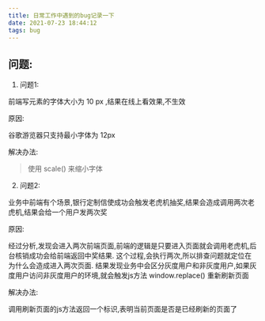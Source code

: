 ```yaml
---
title: 日常工作中遇到的bug记录一下
date: 2021-07-23 18:44:12
tags: bug
---
```


## 问题:

1. 问题1:

前端写元素的字体大小为 10 px ,结果在线上看效果,不生效

原因:

谷歌游览器只支持最小字体为 12px

解决办法:

> 使用 scale() 来缩小字体

2. 问题2:

业务中前端有个场景,银行定制信使成功会触发老虎机抽奖,结果会造成调用两次老虎机,结果会给一个用户发两次奖

原因:

经过分析,发现会进入两次前端页面,前端的逻辑是只要进入页面就会调用老虎机,后台核销成功会给前端返回中奖结果.
这个过程,会执行两次,所以排查问题就定位在为什么会造成进入两次页面.
结果发现业务中会区分灰度用户和非灰度用户,如果灰度用户访问非灰度用户的环境,就会触发js方法 window.replace()
重新刷新页面

解决办法:

调用刷新页面的js方法返回一个标识,表明当前页面是否是已经刷新的页面了  